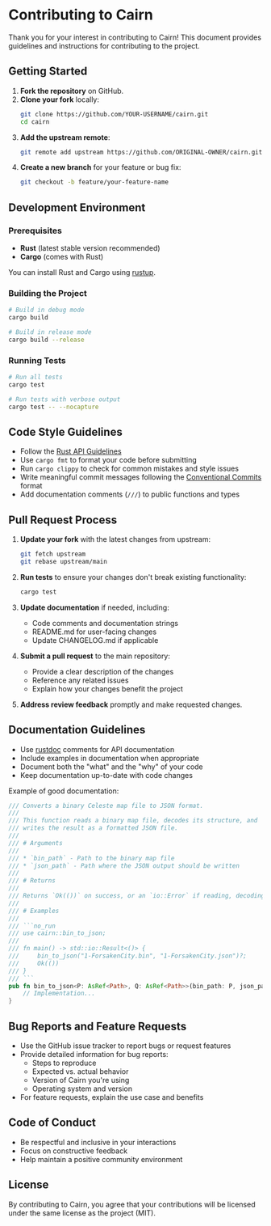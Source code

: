 # Contributing to Cairn

Thank you for your interest in contributing to Cairn! This document provides guidelines and instructions for contributing to the project.

## Getting Started

1. **Fork the repository** on GitHub.
2. **Clone your fork** locally:
   ```bash
   git clone https://github.com/YOUR-USERNAME/cairn.git
   cd cairn
   ```
3. **Add the upstream remote**:
   ```bash
   git remote add upstream https://github.com/ORIGINAL-OWNER/cairn.git
   ```
4. **Create a new branch** for your feature or bug fix:
   ```bash
   git checkout -b feature/your-feature-name
   ```

## Development Environment

### Prerequisites

- **Rust** (latest stable version recommended)
- **Cargo** (comes with Rust)

You can install Rust and Cargo using [rustup](https://rustup.rs/).

### Building the Project

```bash
# Build in debug mode
cargo build

# Build in release mode
cargo build --release
```

### Running Tests

```bash
# Run all tests
cargo test

# Run tests with verbose output
cargo test -- --nocapture
```

## Code Style Guidelines

- Follow the [Rust API Guidelines](https://rust-lang.github.io/api-guidelines/about.html)
- Use `cargo fmt` to format your code before submitting
- Run `cargo clippy` to check for common mistakes and style issues
- Write meaningful commit messages following the [Conventional Commits](https://www.conventionalcommits.org/) format
- Add documentation comments (`///`) to public functions and types

## Pull Request Process

1. **Update your fork** with the latest changes from upstream:
   ```bash
   git fetch upstream
   git rebase upstream/main
   ```

2. **Run tests** to ensure your changes don't break existing functionality:
   ```bash
   cargo test
   ```

3. **Update documentation** if needed, including:
   - Code comments and documentation strings
   - README.md for user-facing changes
   - Update CHANGELOG.md if applicable

4. **Submit a pull request** to the main repository:
   - Provide a clear description of the changes
   - Reference any related issues
   - Explain how your changes benefit the project

5. **Address review feedback** promptly and make requested changes.

## Documentation Guidelines

- Use [rustdoc](https://doc.rust-lang.org/rustdoc/) comments for API documentation
- Include examples in documentation when appropriate
- Document both the "what" and the "why" of your code
- Keep documentation up-to-date with code changes

Example of good documentation:

```rust
/// Converts a binary Celeste map file to JSON format.
///
/// This function reads a binary map file, decodes its structure, and
/// writes the result as a formatted JSON file.
///
/// # Arguments
///
/// * `bin_path` - Path to the binary map file
/// * `json_path` - Path where the JSON output should be written
///
/// # Returns
///
/// Returns `Ok(())` on success, or an `io::Error` if reading, decoding, or writing fails.
///
/// # Examples
///
/// ```no_run
/// use cairn::bin_to_json;
/// 
/// fn main() -> std::io::Result<()> {
///     bin_to_json("1-ForsakenCity.bin", "1-ForsakenCity.json")?;
///     Ok(())
/// }
/// ```
pub fn bin_to_json<P: AsRef<Path>, Q: AsRef<Path>>(bin_path: P, json_path: Q) -> io::Result<()> {
    // Implementation...
}
```

## Bug Reports and Feature Requests

- Use the GitHub issue tracker to report bugs or request features
- Provide detailed information for bug reports:
  - Steps to reproduce
  - Expected vs. actual behavior
  - Version of Cairn you're using
  - Operating system and version
- For feature requests, explain the use case and benefits

## Code of Conduct

- Be respectful and inclusive in your interactions
- Focus on constructive feedback
- Help maintain a positive community environment

## License

By contributing to Cairn, you agree that your contributions will be licensed under the same license as the project (MIT).